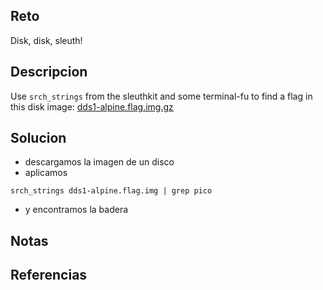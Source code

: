 
## Reto
Disk, disk, sleuth!
## Descripcion
Use `srch_strings` from the sleuthkit and some terminal-fu to find a flag in this disk image: [dds1-alpine.flag.img.gz](https://mercury.picoctf.net/static/a734f18939e0aaea9d27bc7a243a0ed0/dds1-alpine.flag.img.gz)
## Solucion
- descargamos la imagen de un disco
- aplicamos
```
srch_strings dds1-alpine.flag.img | grep pico
```
- y encontramos la badera

## Notas

## Referencias
